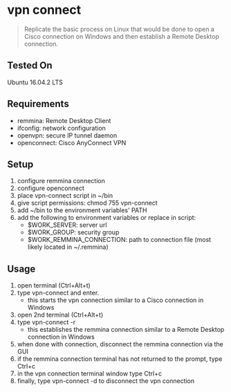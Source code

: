 # vpn connect

> Replicate the basic process on Linux that would be done to open a Cisco connection on Windows and then establish a Remote Desktop connection.

## Tested On
Ubuntu 16.04.2 LTS

## Requirements
* remmina: Remote Desktop Client
* ifconfig: network configuration
* openvpn: secure IP tunnel daemon
* openconnect: Cisco AnyConnect VPN
## Setup
1. configure remmina connection
2. configure openconnect
3. place vpn-connect script in ~/bin
4. give script permissions: chmod 755 vpn-connect
5. add ~/bin to the environment variables' PATH
6. add the following to environment variables or replace in script:
    * $WORK_SERVER: server url
    * $WORK_GROUP: security group
    * $WORK_REMMINA_CONNECTION: path to connection file (most likely located in ~/.remmina)

## Usage
1. open terminal (Ctrl+Alt+t)
2. type vpn-connect and enter.
    * this starts the vpn connection similar to a Cisco connection in Windows
3. open 2nd terminal (Ctrl+Alt+t)
4. type vpn-connect -r
    * this establishes the remmina connection similar to a Remote Desktop connection in Windows
5. when done with connection, disconnect the remmina connection via the GUI
6. if the remmina connection terminal has not returned to the prompt, type Ctrl+c
7. in the vpn connection terminal window type Ctrl+c
8. finally, type vpn-connect -d to disconnect the vpn connection
